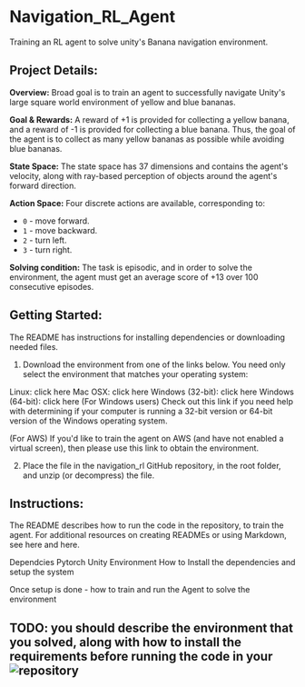 # Navigation_RL_Agent
Training an RL agent to solve unity's Banana navigation environment.  

## Project Details:
**Overview:** 
Broad goal is to train an agent to successfully navigate Unity's large square world environment of yellow and blue bananas. 

**Goal & Rewards:** 
A reward of +1 is provided for collecting a yellow banana, and a reward of -1 is provided for collecting a blue banana. Thus, the goal of the agent is to collect as many yellow bananas as possible while avoiding blue bananas.

**State Space:** 
The state space has 37 dimensions and contains the agent's velocity, along with ray-based perception of objects around the agent's forward direction. 

**Action Space:**
Four discrete actions are available, corresponding to:

- `0` - move forward.
- `1` - move backward.
- `2` - turn left.
- `3` - turn right.

**Solving condition:**
The task is episodic, and in order to solve the environment, the agent must get an average score of +13 over 100 consecutive episodes.

## Getting Started:
The README has instructions for installing dependencies or downloading needed files.
1. Download the environment from one of the links below. You need only select the environment that matches your operating system:

Linux: click here
Mac OSX: click here
Windows (32-bit): click here
Windows (64-bit): click here
(For Windows users) Check out this link if you need help with determining if your computer is running a 32-bit version or 64-bit version of the Windows operating system.

(For AWS) If you'd like to train the agent on AWS (and have not enabled a virtual screen), then please use this link to obtain the environment.

2. Place the file in the navigation_rl GitHub repository, in the root folder, and unzip (or decompress) the file.


## Instructions:
The README describes how to run the code in the repository, to train the agent. For additional resources on creating READMEs or using Markdown, see here and here.


Dependcies 
  Pytorch
  Unity Environment 
How to Install the dependencies and setup the system 

Once setup is done - how to train and run the Agent to solve the environment 

## TODO: you should describe the environment that you solved, along with how to install the requirements before running the code in your ![repository]()
